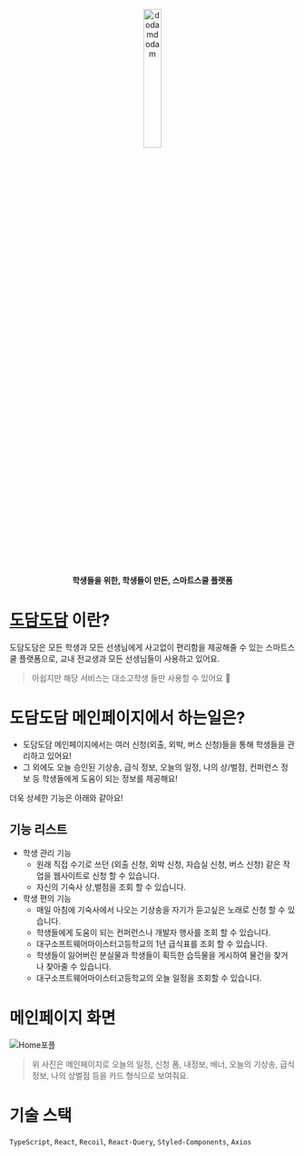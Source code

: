 <p align="center">
  <img src="./assets/images/dodam_logo.svg" width="25%" alt="dodamdodam" />
</p>
<h4 align="center">학생들을 위한, 학생들이 만든, 스마트스쿨 플랫폼</h4>

# [도담도담](https://dodam.b1nd.com/) 이란?

도담도담은 모든 학생과 모든 선생님에게 사고없이 편리함을 제공해줄 수 있는 스마트스쿨 플랫폼으로, 교내 전교생과 모든 선생님들이 사용하고 있어요.

> 아쉽지만 해당 서비스는 대소고학생 들만 사용할 수 있어요 🥲

# 도담도담 메인페이지에서 하는일은?

- 도담도담 메인페이지에서는 여러 신청(외출, 외박, 버스 신청)들을 통해 학생들을 관리하고 있어요!
- 그 외에도 오늘 승인된 기상송, 급식 정보, 오늘의 일정, 나의 상/벌점, 컨퍼런스 정보 등 학생들에게 도움이 되는 정보를 제공해요!

더욱 상세한 기능은 아래와 같아요!

## 기능 리스트

- 학생 관리 기능
  - 원래 직접 수기로 쓰던 (외출 신청, 외박 신청, 자습실 신청, 버스 신청) 같은 작업을 웹사이트로 신청 할 수 있습니다.
  - 자신의 기숙사 상,벌점을 조회 할 수 있습니다.
- 학생 편의 기능
  - 매일 아침에 기숙사에서 나오는 기상송을 자기가 듣고싶은 노래로 신청 할 수 있습니다.
  - 학생들에게 도움이 되는 컨퍼런스나 개발자 행사를 조회 할 수 있습니다.
  - 대구소프트웨어마이스터고등학교의 1년 급식표를 조회 할 수 있습니다.
  - 학생들이 잃어버린 분실물과 학생들이 획득한 습득물을 게시하여 물건을 찾거나 찾아줄 수 있습니다.
  - 대구소프트웨어마이스터고등학교의 오늘 일정을 조회할 수 있습니다.

# 메인페이지 화면

![Home포플](https://github.com/user-attachments/assets/010d99c8-501e-4c84-ad63-a908da59a19c)

> 위 사진은 메인페이지로 오늘의 일정, 신청 폼, 내정보, 배너, 오늘의 기상송, 급식정보, 나의 상벌점 등을 카드 형식으로 보여줘요.


# 기술 스택

`TypeScript`, `React`, `Recoil`, `React-Query`, `Styled-Components`, `Axios`





